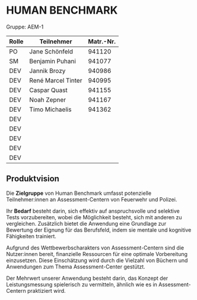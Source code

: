 # HUMAN BENCHMARK

Gruppe: AEM-1
 
| Rolle | Teilnehmer         | Matr.-Nr. |
| ----- |--------------------|-----------|
| PO | Jane Schönfeld     | 941120    |
| SM | Benjamin Puhani    | 941077    |
| DEV | Jannik Brozy       | 940986    |
| DEV | René Marcel Tinter | 940995    |
| DEV | Caspar Quast       | 941155    |
| DEV | Noah Zepner        | 941167    |
| DEV | Timo Michaelis     | 941362    |
| DEV |                    |           |
| DEV |                    |           |
| DEV |                    |           |
| DEV |                    |           |
| DEV |                    |           |

## Produktvision
Die **Zielgruppe** von Human Benchmark umfasst potenzielle Teilnehmer:innen an Assessment-Centern von 
Feuerwehr und Polizei.

Ihr **Bedarf** besteht darin, sich effektiv auf anspruchsvolle und selektive Tests vorzubereiten, wobei 
die Möglichkeit besteht, sich mit anderen zu vergleichen. Zusätzlich bietet die Anwendung eine Grundlage 
zur Bewertung der Eignung für das Berufsfeld, indem sie mentale und kognitive Fähigkeiten trainiert.

Aufgrund des Wettbewerbscharakters von Assessment-Centern sind die Nutzer:innen bereit, finanzielle 
Ressourcen für eine optimale Vorbereitung einzusetzen. Diese Einschätzung wird durch die Vielzahl von 
Büchern und Anwendungen zum Thema Assessment-Center gestützt.

Der Mehrwert unserer Anwendung besteht darin, das Konzept der Leistungsmessung spielerisch zu vermitteln, 
ähnlich wie es in Assessment-Centern praktiziert wird.
